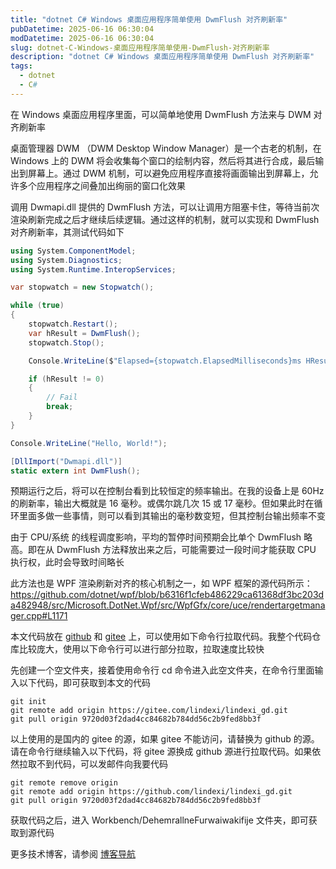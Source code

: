 ```yaml
---
title: "dotnet C# Windows 桌面应用程序简单使用 DwmFlush 对齐刷新率"
pubDatetime: 2025-06-16 06:30:04
modDatetime: 2025-06-16 06:30:04
slug: dotnet-C-Windows-桌面应用程序简单使用-DwmFlush-对齐刷新率
description: "dotnet C# Windows 桌面应用程序简单使用 DwmFlush 对齐刷新率"
tags:
  - dotnet
  - C#
---
```





在 Windows 桌面应用程序里面，可以简单地使用 DwmFlush 方法来与 DWM 对齐刷新率

<!--more-->


<!-- 发布 -->
<!-- 博客 -->

桌面管理器 DWM （DWM Desktop Window Manager）是一个古老的机制，在 Windows 上的 DWM 将会收集每个窗口的绘制内容，然后将其进行合成，最后输出到屏幕上。通过 DWM 机制，可以避免应用程序直接将画面输出到屏幕上，允许多个应用程序之间叠加出绚丽的窗口化效果

调用 Dwmapi.dll 提供的 DwmFlush 方法，可以让调用方阻塞卡住，等待当前次渲染刷新完成之后才继续后续逻辑。通过这样的机制，就可以实现和 DwmFlush 对齐刷新率，其测试代码如下

```csharp
using System.ComponentModel;
using System.Diagnostics;
using System.Runtime.InteropServices;

var stopwatch = new Stopwatch();

while (true)
{
    stopwatch.Restart();
    var hResult = DwmFlush();
    stopwatch.Stop();

    Console.WriteLine($"Elapsed={stopwatch.ElapsedMilliseconds}ms HResult={hResult}");

    if (hResult != 0)
    {
        // Fail
        break;
    }
}

Console.WriteLine("Hello, World!");

[DllImport("Dwmapi.dll")]
static extern int DwmFlush();
```

预期运行之后，将可以在控制台看到比较恒定的频率输出。在我的设备上是 60Hz 的刷新率，输出大概就是 16 毫秒。或偶尔跳几次 15 或 17 毫秒。但如果此时在循环里面多做一些事情，则可以看到其输出的毫秒数变短，但其控制台输出频率不变

由于 CPU/系统 的线程调度影响，平均的暂停时间预期会比单个 DwmFlush 略高。即在从 DwmFlush 方法释放出来之后，可能需要过一段时间才能获取 CPU 执行权，此时会导致时间略长

此方法也是 WPF 渲染刷新对齐的核心机制之一，如 WPF 框架的源代码所示：<https://github.com/dotnet/wpf/blob/b6316f1cfeb486229ca61368df3bc203da482948/src/Microsoft.DotNet.Wpf/src/WpfGfx/core/uce/rendertargetmanager.cpp#L1171>

本文代码放在 [github](https://github.com/lindexi/lindexi_gd/tree/9720d03f2dad4cc84682b784dd56c2b9fed8bb3f/Workbench/DehemrallneFurwaiwakifije) 和 [gitee](https://gitee.com/lindexi/lindexi_gd/blob/9720d03f2dad4cc84682b784dd56c2b9fed8bb3f/Workbench/DehemrallneFurwaiwakifije) 上，可以使用如下命令行拉取代码。我整个代码仓库比较庞大，使用以下命令行可以进行部分拉取，拉取速度比较快

先创建一个空文件夹，接着使用命令行 cd 命令进入此空文件夹，在命令行里面输入以下代码，即可获取到本文的代码

```
git init
git remote add origin https://gitee.com/lindexi/lindexi_gd.git
git pull origin 9720d03f2dad4cc84682b784dd56c2b9fed8bb3f
```

以上使用的是国内的 gitee 的源，如果 gitee 不能访问，请替换为 github 的源。请在命令行继续输入以下代码，将 gitee 源换成 github 源进行拉取代码。如果依然拉取不到代码，可以发邮件向我要代码

```
git remote remove origin
git remote add origin https://github.com/lindexi/lindexi_gd.git
git pull origin 9720d03f2dad4cc84682b784dd56c2b9fed8bb3f
```

获取代码之后，进入 Workbench/DehemrallneFurwaiwakifije 文件夹，即可获取到源代码

更多技术博客，请参阅 [博客导航](https://blog.lindexi.com/post/%E5%8D%9A%E5%AE%A2%E5%AF%BC%E8%88%AA.html )
